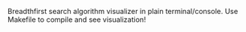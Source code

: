 Breadthfirst search algorithm visualizer in plain terminal/console.
Use Makefile to compile and see visualization!